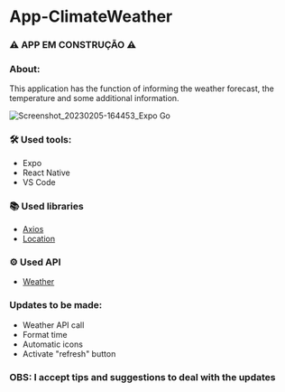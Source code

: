 # App-ClimateWeather

### ⚠ APP EM CONSTRUÇÃO ⚠

### About:
This application has the function of informing the weather forecast, the temperature and some additional information.

![Screenshot_20230205-164453_Expo Go](https://user-images.githubusercontent.com/99768939/216841884-1c70f7b0-0da9-42f3-89d3-5b0c003a6698.jpg)

### 🛠 Used tools:
- Expo
- React Native
- VS Code

### 📚 Used libraries
- [Axios](https://axios-http.com/ptbr/docs/intro)
- [Location](https://docs.expo.dev/versions/latest/sdk/location/)

### ⚙ Used API
- [Weather](https://openweathermap.org/current)

### Updates to be made:
- Weather API call
- Format time
- Automatic icons
- Activate "refresh" button

### OBS: I accept tips and suggestions to deal with the updates
